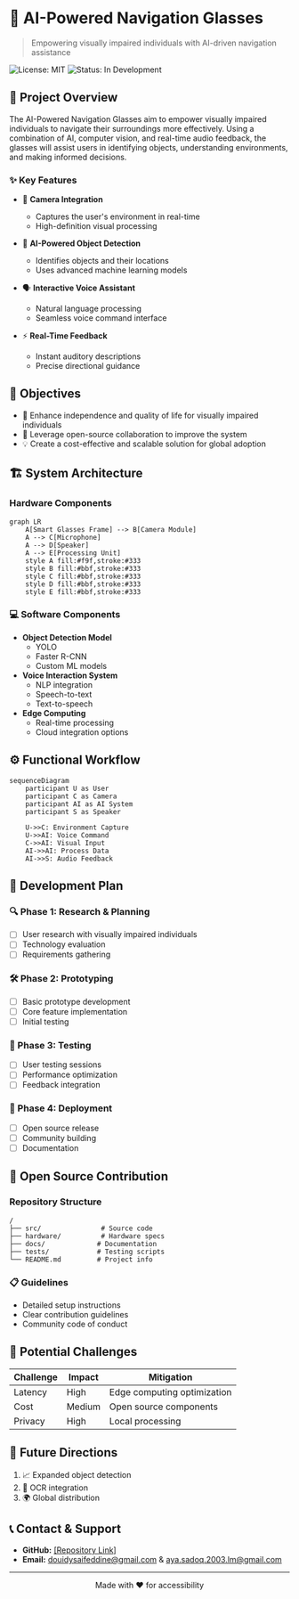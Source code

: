 # 🥽 AI-Powered Navigation Glasses
> Empowering visually impaired individuals with AI-driven navigation assistance

![License: MIT](https://img.shields.io/badge/License-MIT-blue.svg)
![Status: In Development](https://img.shields.io/badge/Status-In_Development-green.svg)

## 🎯 Project Overview
The AI-Powered Navigation Glasses aim to empower visually impaired individuals to navigate their surroundings more effectively. Using a combination of AI, computer vision, and real-time audio feedback, the glasses will assist users in identifying objects, understanding environments, and making informed decisions.

### ✨ Key Features
- 📸 **Camera Integration**
  - Captures the user's environment in real-time
  - High-definition visual processing
  
- 🤖 **AI-Powered Object Detection**
  - Identifies objects and their locations
  - Uses advanced machine learning models
  
- 🗣️ **Interactive Voice Assistant**
  - Natural language processing
  - Seamless voice command interface
  
- ⚡ **Real-Time Feedback**
  - Instant auditory descriptions
  - Precise directional guidance

## 🎯 Objectives
- 🌟 Enhance independence and quality of life for visually impaired individuals
- 🤝 Leverage open-source collaboration to improve the system
- 💡 Create a cost-effective and scalable solution for global adoption

## 🏗️ System Architecture

### Hardware Components
```mermaid
graph LR
    A[Smart Glasses Frame] --> B[Camera Module]
    A --> C[Microphone]
    A --> D[Speaker]
    A --> E[Processing Unit]
    style A fill:#f9f,stroke:#333
    style B fill:#bbf,stroke:#333
    style C fill:#bbf,stroke:#333
    style D fill:#bbf,stroke:#333
    style E fill:#bbf,stroke:#333
```

### 💻 Software Components
- **Object Detection Model**
  - YOLO
  - Faster R-CNN
  - Custom ML models
- **Voice Interaction System**
  - NLP integration
  - Speech-to-text
  - Text-to-speech
- **Edge Computing**
  - Real-time processing
  - Cloud integration options

## ⚙️ Functional Workflow

```mermaid
sequenceDiagram
    participant U as User
    participant C as Camera
    participant AI as AI System
    participant S as Speaker
    
    U->>C: Environment Capture
    U->>AI: Voice Command
    C->>AI: Visual Input
    AI->>AI: Process Data
    AI->>S: Audio Feedback
```

## 📅 Development Plan

### 🔍 Phase 1: Research & Planning
- [ ] User research with visually impaired individuals
- [ ] Technology evaluation
- [ ] Requirements gathering

### 🛠️ Phase 2: Prototyping
- [ ] Basic prototype development
- [ ] Core feature implementation
- [ ] Initial testing

### 🧪 Phase 3: Testing
- [ ] User testing sessions
- [ ] Performance optimization
- [ ] Feedback integration

### 🚀 Phase 4: Deployment
- [ ] Open source release
- [ ] Community building
- [ ] Documentation

## 🤝 Open Source Contribution

### Repository Structure
```
/
├── src/               # Source code
├── hardware/          # Hardware specs
├── docs/             # Documentation
├── tests/            # Testing scripts
└── README.md         # Project info
```

### 📋 Guidelines
- Detailed setup instructions
- Clear contribution guidelines
- Community code of conduct

## 🚧 Potential Challenges
| Challenge | Impact | Mitigation |
|-----------|--------|------------|
| Latency | High | Edge computing optimization |
| Cost | Medium | Open source components |
| Privacy | High | Local processing |

## 🔮 Future Directions
1. 📈 Expanded object detection
2. 📝 OCR integration
3. 🌍 Global distribution

## 📞 Contact & Support
- **GitHub:** [[Repository Link]](https://github.com/SaifeddineDouidy/AI_Navigation)
- **Email:** douidysaifeddine@gmail.com & aya.sadoq.2003.lm@gmail.com

---
<div align="center">
Made with ❤️ for accessibility
</div>
